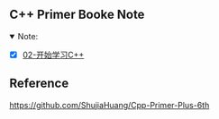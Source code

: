 ## C++ Primer Booke Note
<details open>
<summary>Note:</summary>

- [x] [02-开始学习C++](02)
</details>

## Reference
https://github.com/ShujiaHuang/Cpp-Primer-Plus-6th